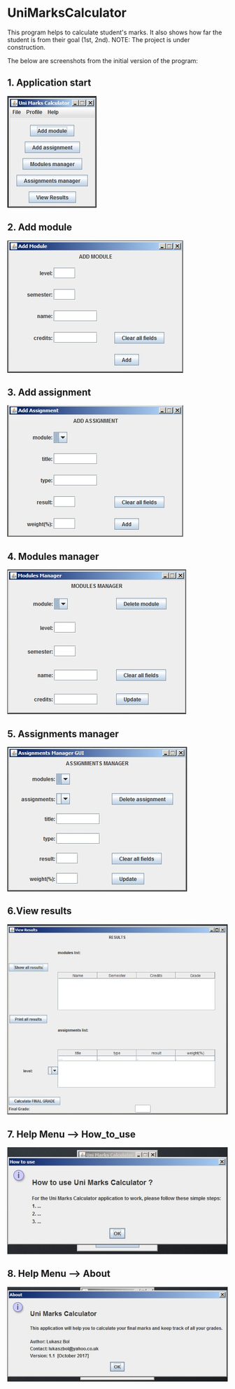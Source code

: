 # UniMarksCalculator
This program helps to calculate student's marks. It also shows how far the student is from their goal (1st, 2nd).
NOTE: The project is under construction.

The below are screenshots from the initial version of the program:


## 1. Application start
![App start](system_pictures/1-appStart.jpg)

## 2. Add module
![Add module](system_pictures/2-addModule.jpg)

## 3. Add assignment
![Add assignment](system_pictures/3-addAssignment.jpg)

## 4. Modules manager
![Modules manager](system_pictures/4-modulesManager.jpg)

## 5. Assignments manager
![Assignments manager](system_pictures/5-assignmentsManager.jpg)

## 6.View results
![View results](system_pictures/6-viewResults.jpg)

## 7. Help Menu --> How_to_use
![Help-howToUse](system_pictures/7-helpHowToUse.jpg)

## 8. Help Menu --> About
![Help-about](system_pictures/8-helpAbout.jpg)
